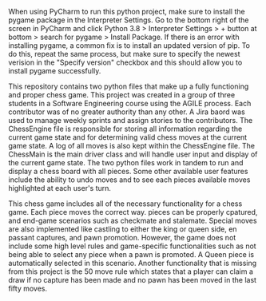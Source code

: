 When using PyCharm to run this python project, make sure to install the pygame package in the Interpreter Settings.
Go to the bottom right of the screen in PyCharm and click Python 3.8 > Interpreter Settings > + button at bottom > search for pygame > Install Package.
If there is an error with installing pygame, a common fix is to install an updated version of pip. 
To do this, repeat the same process, but make sure to specify the newest verision in the "Specify version" checkbox and this should allow you
to install pygame successfully.

This repository contains two python files that make up a fully functioning and proper chess game.
This project was created in a group of three students in a Software Engineering course using the AGILE process.
Each contributor was of no greater authority than any other. A Jira baord was used to manage weekly sprints and assign stories to the contributors.
The ChessEngine file is responsible for storing all information regarding the current game state and for determining valid chess moves at the current game state.
A log of all moves is also kept within the ChessEngine file.
The ChessMain is the main driver class and will handle user input and display of the current game state. 
The two python files work in tandem to run and display a chess board with all pieces.
Some other available user features include the ability to undo moves and to see each pieces available moves highlighted at each user's turn.

This chess game includes all of the necessary functionality for a chess game. 
Each piece moves the correct way. pieces can be properly cpatured, and end-game scenarios such as checkmate and stalemate.
Special moves are also implemented like castling to either the king or queen side, en passant captures, and pawn promotion.
However, the game does not include some high level rules and game-specific functionalities such as not being able to select any piece when a pawn is promoted.
A Queen piece is automatically selected in this scenario.
Another functionality that is missing from this project is the 50 move rule which states that a player can claim a draw if no capture has been made
and no pawn has been moved in the last fifty moves.

